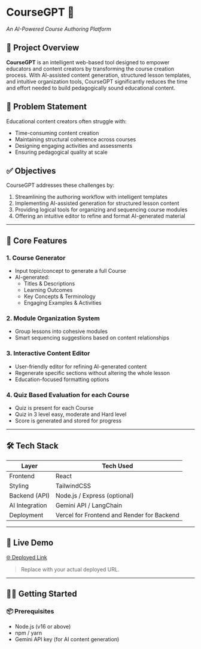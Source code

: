 # CourseGPT 🚀  
*An AI-Powered Course Authoring Platform*

## 🌟 Project Overview
**CourseGPT** is an intelligent web-based tool designed to empower educators and content creators by transforming the course creation process. With AI-assisted content generation, structured lesson templates, and intuitive organization tools, CourseGPT significantly reduces the time and effort needed to build pedagogically sound educational content.

## 🎯 Problem Statement
Educational content creators often struggle with:
- Time-consuming content creation
- Maintaining structural coherence across courses
- Designing engaging activities and assessments
- Ensuring pedagogical quality at scale

## ✅ Objectives
CourseGPT addresses these challenges by:
1. Streamlining the authoring workflow with intelligent templates
2. Implementing AI-assisted generation for structured lesson content
3. Providing logical tools for organizing and sequencing course modules
4. Offering an intuitive editor to refine and format AI-generated material

---

## 🧩 Core Features

### 1. Course Generator
- Input topic/concept to generate a full Course
- AI-generated:
  - Titles & Descriptions
  - Learning Outcomes
  - Key Concepts & Terminology
  - Engaging Examples & Activities

### 2. Module Organization System
- Group lessons into cohesive modules
- Smart sequencing suggestions based on content relationships

### 3. Interactive Content Editor
- User-friendly editor for refining AI-generated content
- Regenerate specific sections without altering the whole lesson
- Education-focused formatting options

### 4. Quiz Based Evaluation for each Course
- Quiz is present for each Course
- Quiz in 3 level easy, moderate and Hard level
- Score is generated and stored for progress

---

## 🛠 Tech Stack

| Layer        | Tech Used             |
|--------------|------------------------|
| Frontend     | React        |
| Styling      | TailwindCSS            |
| Backend (API) | Node.js / Express (optional) |
| AI Integration | Gemini API / LangChain |
| Deployment   | Vercel for Frontend and Render for Backend       |

---

## 🚀 Live Demo
[🌐 Deployed Link](https://course-gpt-git-main-lohith-marnenis-projects.vercel.app/)  
> Replace with your actual deployed URL.

---

## 🧑‍💻 Getting Started

### 📦 Prerequisites
- Node.js (v16 or above)
- npm / yarn
- Gemini API key (for AI content generation)

